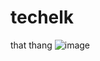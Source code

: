 # techelk
that thang
![image](https://github.com/uknowgit882/techelk/assets/144091654/5c5b9205-a3ba-4ab4-86fc-e3ae15ef2185)
